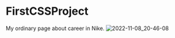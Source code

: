 # FirstCSSProject
My ordinary page about career in Nike.
![2022-11-08_20-46-08](https://user-images.githubusercontent.com/63184742/200610873-9b14e9b2-f3ee-4f68-807c-08903fe88550.png)
